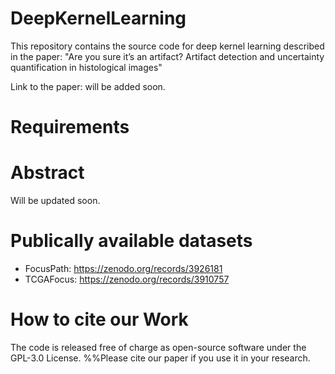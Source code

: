 # DeepKernelLearning
This repository contains the source code for deep kernel learning described in the paper: "Are you sure it’s an artifact? Artifact detection and uncertainty quantification in histological images"

Link to the paper: will be added soon.

# Requirements

# Abstract
Will be updated soon.

# Publically available datasets
- FocusPath: https://zenodo.org/records/3926181
- TCGAFocus: https://zenodo.org/records/3910757

# How to cite our Work
The code is released free of charge as open-source software under the GPL-3.0 License. 
%%Please cite our paper if you use it in your research.
